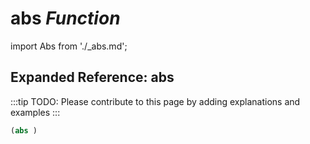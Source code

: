 # **abs** *Function*

import Abs from './_abs.md';

<Abs />

## Expanded Reference: abs

:::tip
TODO: Please contribute to this page by adding explanations and examples
:::

```lisp
(abs )
```

